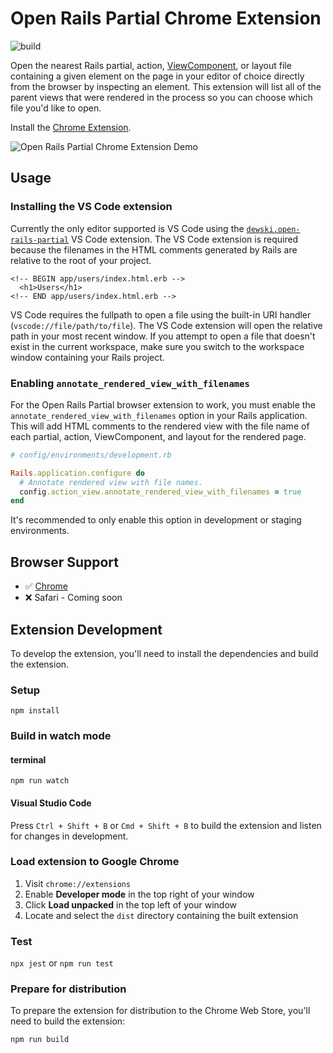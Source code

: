 # Open Rails Partial Chrome Extension

![build](https://github.com/dewski/open-rails-partial-chrome-extension/workflows/build/badge.svg)

Open the nearest Rails partial, action, [ViewComponent](https://viewcomponent.org/), or layout file containing a given element on the page in your editor of choice directly from the browser by inspecting an element. This extension will list all of the parent views that were rendered in the process so you can choose which file you'd like to open.

Install the [Chrome Extension](https://chrome.google.com/webstore/detail/open-rails-partial/njkledhjbnnemkphdnodpiodmnhkgdlc).

![Open Rails Partial Chrome Extension Demo](./images/demo.gif)

## Usage

### Installing the VS Code extension

Currently the only editor supported is VS Code using the [`dewski.open-rails-partial`](https://marketplace.visualstudio.com/items?itemName=dewski.open-rails-partial) VS Code extension. The VS Code extension is required because the filenames in the HTML comments generated by Rails are relative to the root of your project.

```erb
<!-- BEGIN app/users/index.html.erb -->
  <h1>Users</h1>
<!-- END app/users/index.html.erb -->
```

VS Code requires the fullpath to open a file using the built-in URI handler (`vscode://file/path/to/file`). The VS Code extension will open the relative path in your most recent window. If you attempt to open a file that doesn't exist in the current workspace, make sure you switch to the workspace window containing your Rails project.

### Enabling `annotate_rendered_view_with_filenames`

For the Open Rails Partial browser extension to work, you must enable the `annotate_rendered_view_with_filenames` option in your Rails application. This will add HTML comments to the rendered view with the file name of each partial, action, ViewComponent, and layout for the rendered page.

```ruby
# config/environments/development.rb

Rails.application.configure do
  # Annotate rendered view with file names.
  config.action_view.annotate_rendered_view_with_filenames = true
end
```

It's recommended to only enable this option in development or staging environments.

## Browser Support

- ✅ [Chrome](https://chrome.google.com/webstore/detail/open-rails-partial/njkledhjbnnemkphdnodpiodmnhkgdlc)
- ❌ Safari - Coming soon

## Extension Development

To develop the extension, you'll need to install the dependencies and build the extension.

### Setup

```
npm install
```

### Build in watch mode

#### terminal

```
npm run watch
```

#### Visual Studio Code

Press `Ctrl + Shift + B` or `Cmd + Shift + B` to build the extension and listen for changes in development.

### Load extension to Google Chrome

1. Visit `chrome://extensions`
1. Enable **Developer mode** in the top right of your window
1. Click **Load unpacked** in the top left of your window
1. Locate and select the `dist` directory containing the built extension

### Test

`npx jest` or `npm run test`

### Prepare for distribution

To prepare the extension for distribution to the Chrome Web Store, you'll need to build the extension:

```
npm run build
```
